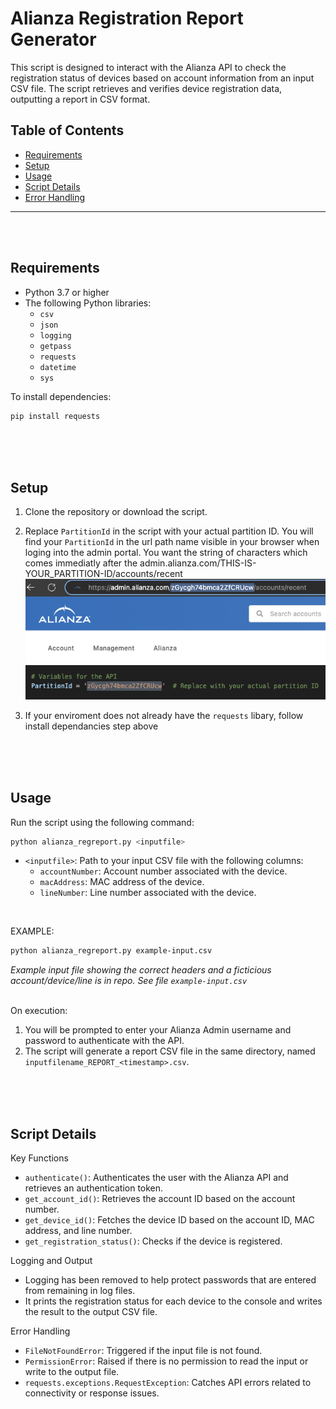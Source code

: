 # Alianza Registration Report Generator

This script is designed to interact with the Alianza API to check the registration status of devices based on account information from an input CSV file. The script retrieves and verifies device registration data, outputting a report in CSV format. 

## Table of Contents
- [Requirements](#requirements)
- [Setup](#setup)
- [Usage](#usage)
- [Script Details](#script-details)
- [Error Handling](#error-handling)

---
<br><br>
## Requirements

- Python 3.7 or higher
- The following Python libraries:
  - `csv`
  - `json`
  - `logging`
  - `getpass`
  - `requests`
  - `datetime`
  - `sys`

To install dependencies:
```bash
pip install requests
```
<br><br><br>


## Setup

1. Clone the repository or download the script.
2. Replace `PartitionId` in the script with your actual partition ID. You will find your `PartitionId` in the url path name visible in your browser when loging into the admin portal. You want the string of characters which comes immediatly after the admin.alianza.com/THIS-IS-YOUR_PARTITION-ID/accounts/recent 
![PartitionId](https://raw.githubusercontent.com/pedalsquares/reg-report/main/images/image_partitionId.png)<br>
![Variable](https://raw.githubusercontent.com/pedalsquares/reg-report/main/images/image_variable.png)

3. If your enviroment does not already have the `requests` libary, follow install dependancies step above


<br><br><br>
## Usage

Run the script using the following command:

```bash
python alianza_regreport.py <inputfile>
```

- `<inputfile>`: Path to your input CSV file with the following columns:
  - `accountNumber`: Account number associated with the device.
  - `macAddress`: MAC address of the device.
  - `lineNumber`: Line number associated with the device.
    
<br>

EXAMPLE:
```bash
python alianza_regreport.py example-input.csv
```
_Example input file showing the correct headers and a ficticious account/device/line is in repo. See file `example-input.csv`_

<br>
On execution:

1. You will be prompted to enter your Alianza Admin username and password to authenticate with the API.
2. The script will generate a report CSV file in the same directory, named `inputfilename_REPORT_<timestamp>.csv`.


<br><br><br>
## Script Details
Key Functions
- `authenticate()`: Authenticates the user with the Alianza API and retrieves an authentication token.
- `get_account_id()`: Retrieves the account ID based on the account number.
- `get_device_id()`: Fetches the device ID based on the account ID, MAC address, and line number.
- `get_registration_status()`: Checks if the device is registered.

Logging and Output
- Logging has been removed to help protect passwords that are entered from remaining in log files.
- It prints the registration status for each device to the console and writes the result to the output CSV file.

Error Handling
- `FileNotFoundError`: Triggered if the input file is not found.
- `PermissionError`: Raised if there is no permission to read the input or write to the output file.
- `requests.exceptions.RequestException`: Catches API errors related to connectivity or response issues.
